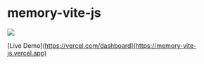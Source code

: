 # memory-vite-js

![](https://repository-images.githubusercontent.com/532033887/2614a8cd-b85f-45c4-8715-ce8ee7b965d4)

[Live Demo](https://vercel.com/dashboard](https://memory-vite-js.vercel.app)
